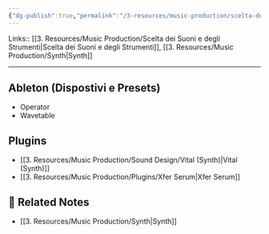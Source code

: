 ```yaml
---
{"dg-publish":true,"permalink":"/3-resources/music-production/scelta-dei-suoni-e-degli-strumenti-synths/","tags":["type/note"]}
---
```


Links:: [[3. Resources/Music Production/Scelta dei Suoni e degli Strumenti\|Scelta dei Suoni e degli Strumenti]], [[3. Resources/Music Production/Synth\|Synth]]

---


## Ableton (Dispostivi e Presets)

- Operator
- Wavetable




## Plugins

- [[3. Resources/Music Production/Sound Design/Vital (Synth)\|Vital (Synth)]]
- [[3. Resources/Music Production/Plugins/Xfer Serum\|Xfer Serum]]


## 🔗 Related Notes

- [[3. Resources/Music Production/Synth\|Synth]]






